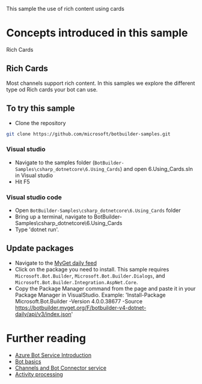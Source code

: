 ﻿This sample the use of rich content using cards
# Concepts introduced in this sample
Rich Cards
## Rich Cards
Most channels support rich content.  In this samples we explore the different type od Rich cards your bot can use.
## To try this sample
- Clone the repository
```bash
git clone https://github.com/microsoft/botbuilder-samples.git
```
 ### Visual studio
- Navigate to the samples folder (`BotBuilder-Samples\csharp_dotnetcore\6.Using_Cards`) and open 6.Using_Cards.sln in Visual studio 
- Hit F5
 ### Visual studio code
- Open `BotBuilder-Samples\csharp_dotnetcore\6.Using_Cards` folder
- Bring up a terminal, navigate to BotBuilder-Samples\csharp_dotnetcore\6.Using_Cards
- Type 'dotnet run'.
## Update packages
- Navigate to the [MyGet daily feed](https://botbuilder.myget.org/gallery/botbuilder-v4-dotnet-daily)
- Click on the package you need to install. This sample requires `Microsoft.Bot.Builder`, `Microsoft.Bot.Builder.Dialogs`, and `Microsoft.Bot.Builder.Integration.AspNet.Core`.
- Copy the Package Manager command from the page and paste it in your Package Manager in VisualStudio. Example: 'Install-Package Microsoft.Bot.Builder -Version 4.0.0.38677 -Source https://botbuilder.myget.org/F/botbuilder-v4-dotnet-daily/api/v3/index.json'	
# Further reading
- [Azure Bot Service Introduction](https://docs.microsoft.com/en-us/azure/bot-service/bot-service-overview-introduction?view=azure-bot-service-4.0)
- [Bot basics](https://docs.microsoft.com/en-us/azure/bot-service/bot-builder-basics?view=azure-bot-service-4.0)
- [Channels and Bot Connector service](https://docs.microsoft.com/en-us/azure/bot-service/bot-concepts?view=azure-bot-service-4.0)
- [Activity processing](https://docs.microsoft.com/en-us/azure/bot-service/bot-builder-concept-activity-processing?view=azure-bot-service-4.0)
